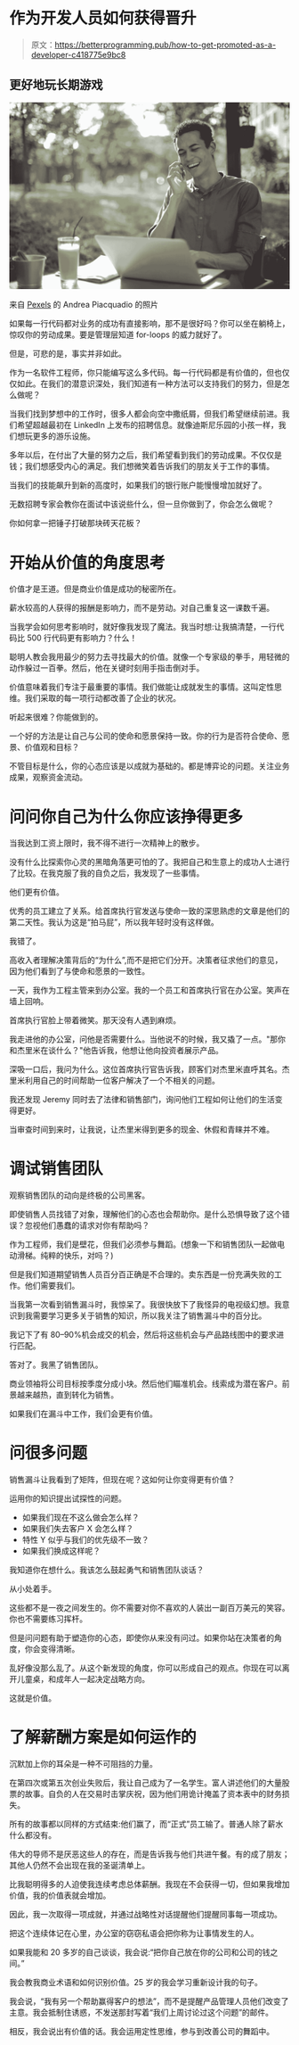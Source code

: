# 作为开发人员如何获得晋升

> 原文：<https://betterprogramming.pub/how-to-get-promoted-as-a-developer-c418775e9bc8>

## 更好地玩长期游戏

![](img/ca3e7deab51cbfccb69b873599b2a05c.png)

来自 [Pexels](https://www.pexels.com/photo/cheerful-black-male-entrepreneur-talking-on-smartphone-in-summer-cafe-3799124/?utm_content=attributionCopyText&utm_medium=referral&utm_source=pexels) 的 Andrea Piacquadio 的照片

如果每一行代码都对业务的成功有直接影响，那不是很好吗？你可以坐在躺椅上，惊叹你的劳动成果。要是管理层知道 for-loops 的威力就好了。

但是，可悲的是，事实并非如此。

作为一名软件工程师，你只能编写这么多代码。每一行代码都是有价值的，但也仅仅如此。在我们的潜意识深处，我们知道有一种方法可以支持我们的努力，但是怎么做呢？

当我们找到梦想中的工作时，很多人都会向空中撒纸屑，但我们希望继续前进。我们希望超越最初在 LinkedIn 上发布的招聘信息。就像迪斯尼乐园的小孩一样，我们想玩更多的游乐设施。

多年以后，在付出了大量的努力之后，我们希望看到我们的劳动成果。不仅仅是钱；我们想感受内心的满足。我们想微笑着告诉我们的朋友关于工作的事情。

当我们的技能飙升到新的高度时，如果我们的银行账户能慢慢增加就好了。

无数招聘专家会教你在面试中该说些什么，但一旦你做到了，你会怎么做呢？

你如何拿一把锤子打破那块砖天花板？

# 开始从价值的角度思考

价值才是王道。但是商业价值是成功的秘密所在。

薪水较高的人获得的报酬是影响力，而不是劳动。对自己重复这一课数千遍。

当我学会如何思考影响时，就好像我发现了魔法。我当时想:让我搞清楚，一行代码比 500 行代码更有影响力？什么！

聪明人教会我用最少的努力去寻找最大的价值。就像一个专家级的拳手，用轻微的动作躲过一百拳。然后，他在关键时刻用手指击倒对手。

价值意味着我们专注于最重要的事情。我们做能让成就发生的事情。这叫定性思维。我们采取的每一项行动都改善了企业的状况。

听起来很难？你能做到的。

一个好的方法是让自己与公司的使命和愿景保持一致。你的行为是否符合使命、愿景、价值观和目标？

不管目标是什么，你的心态应该是以成就为基础的。都是博弈论的问题。关注业务成果，观察资金流动。

# 问问你自己为什么你应该挣得更多

当我达到工资上限时，我不得不进行一次精神上的散步。

没有什么比探索你心灵的黑暗角落更可怕的了。我把自己和生意上的成功人士进行了比较。在我克服了我的自负之后，我发现了一些事情。

他们更有价值。

优秀的员工建立了关系。给首席执行官发送与使命一致的深思熟虑的文章是他们的第二天性。我认为这是“拍马屁”，所以我年轻时没有这样做。

我错了。

高收入者理解决策背后的“为什么”,而不是把它们分开。决策者征求他们的意见，因为他们看到了与使命和愿景的一致性。

一天，我作为工程主管来到办公室。我的一个员工和首席执行官在办公室。笑声在墙上回响。

首席执行官脸上带着微笑。那天没有人遇到麻烦。

我走进他的办公室，问他是否需要什么。当他说不的时候，我又撬了一点。"那你和杰里米在谈什么？"他告诉我，他想让他向投资者展示产品。

深吸一口后，我问为什么。这位首席执行官告诉我，顾客们对杰里米直呼其名。杰里米利用自己的时间帮助一位客户解决了一个不相关的问题。

我还发现 Jeremy 同时去了法律和销售部门，询问他们工程如何让他们的生活变得更好。

当审查时间到来时，让我说，让杰里米得到更多的现金、休假和青睐并不难。

# 调试销售团队

观察销售团队的动向是终极的公司黑客。

即使销售人员找错了对象，理解他们的心态也会帮助你。是什么恐惧导致了这个错误？忽视他们愚蠢的请求对你有帮助吗？

作为工程师，我们是壁花，但我们必须参与舞蹈。(想象一下和销售团队一起做电动滑梯。纯粹的快乐，对吗？)

但是我们知道期望销售人员百分百正确是不合理的。卖东西是一份充满失败的工作。他们需要我们。

当我第一次看到销售漏斗时，我惊呆了。我很快放下了我怪异的电视级幻想。我意识到我需要学习更多关于销售的知识，所以我关注了销售漏斗中的百分比。

我记下了有 80–90%机会成交的机会，然后将这些机会与产品路线图中的要求进行匹配。

答对了。我黑了销售团队。

商业领袖将公司目标按季度分成小块。然后他们瞄准机会。线索成为潜在客户。前景越来越热，直到转化为销售。

如果我们在漏斗中工作，我们会更有价值。

# 问很多问题

销售漏斗让我看到了矩阵，但现在呢？这如何让你变得更有价值？

运用你的知识提出试探性的问题。

*   如果我们现在不这么做会怎么样？
*   如果我们失去客户 X 会怎么样？
*   特性 Y 似乎与我们的优先级不一致？
*   如果我们换成这样呢？

我知道你在想什么。我该怎么鼓起勇气和销售团队谈话？

从小处着手。

这些都不是一夜之间发生的。你不需要对你不喜欢的人装出一副百万美元的笑容。你也不需要练习挥杆。

但是问问题有助于塑造你的心态，即使你从来没有问过。如果你站在决策者的角度，你会变得清晰。

乱好像没那么乱了。从这个新发现的角度，你可以形成自己的观点。你现在可以离开儿童桌，和成年人一起决定战略方向。

这就是价值。

# 了解薪酬方案是如何运作的

沉默加上你的耳朵是一种不可阻挡的力量。

在第四次或第五次创业失败后，我让自己成为了一名学生。富人讲述他们的大量股票的故事。自负的人在交易时击掌庆祝，因为他们用诡计掩盖了资本表中的财务损失。

所有的故事都以同样的方式结束:他们赢了，而“正式”员工输了。普通人除了薪水什么都没有。

伟大的导师不是厌恶这些人的存在，而是告诉我与他们共进午餐。有的成了朋友；其他人仍然不会出现在我的圣诞清单上。

比我聪明得多的人迫使我连续考虑总体薪酬。我现在不会获得一切，但如果我增加价值，我的价值表就会增加。

因此，我一次取得一项成就，并通过战略性对话提醒他们提醒同事每一项成功。

把这个连续体记在心里，办公室的窃窃私语会把你称为让事情发生的人。

如果我能和 20 多岁的自己谈谈，我会说:“把你自己放在你的公司和公司的钱之间。”

我会教我商业术语和如何识别价值。25 岁的我会学习重新设计我的句子。

我会说，“我有另一个帮助赢得客户的想法”，而不是提醒产品管理人员他们改变了主意。我会抵制住诱惑，不发送那封写着“我们上周讨论过这个问题”的邮件。

相反，我会说出有价值的话。我会运用定性思维，参与到改善公司的舞蹈中。